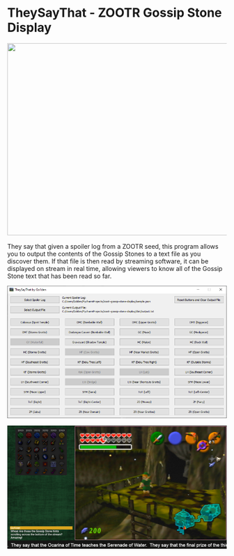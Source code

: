 # TheySayThat - ZOOTR Gossip Stone Display

<img src="https://repository-images.githubusercontent.com/604310317/cf022e6e-d2d5-4318-8011-b4c5d541fb4c"  width="882" height="441">

They say that given a spoiler log from a ZOOTR seed, this program allows you to output the contents of the Gossip Stones to a text file as you discover them. If that file is then read by streaming software, it can be displayed on stream in real time, allowing viewers to know all of the Gossip Stone text that has been read so far.

![TheySayThat](https://github.com/Go1den/TheySayThat/blob/main/example.png?raw=true)

![TheySayThat2](https://github.com/Go1den/TheySayThat/blob/main/example2.png?raw=true)


